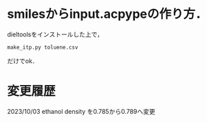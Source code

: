 # smilesからinput.acpypeの作り方．

dieltoolsをインストールした上で，
```
make_itp.py toluene.csv
```

だけでok．


# 変更履歴

2023/10/03 ethanol density を0.785から0.789へ変更
